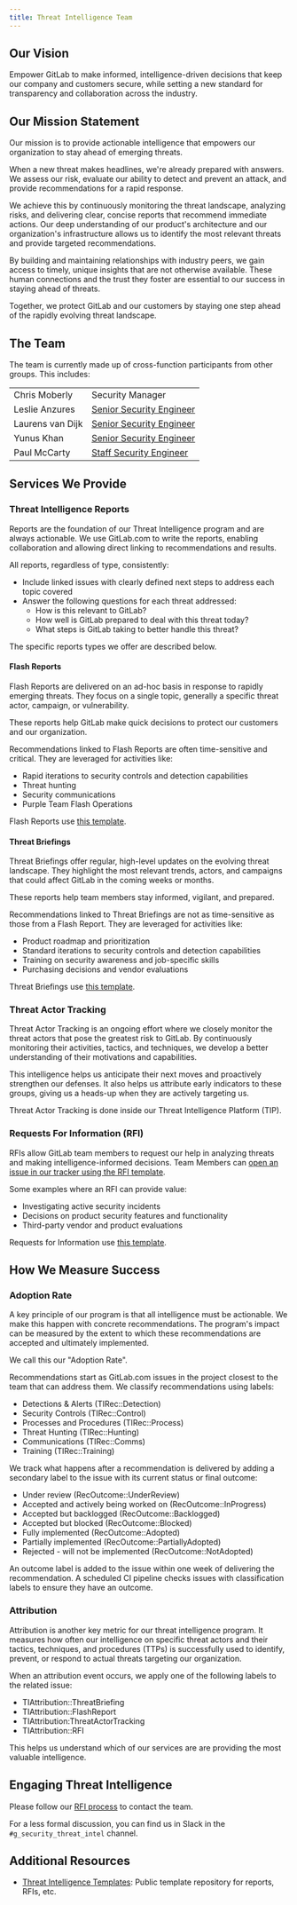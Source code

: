 ```yaml
---
title: Threat Intelligence Team
---
```


## <i class="fas fa-rocket" id="biz-tech-icons"></i> Our Vision

Empower GitLab to make informed, intelligence-driven decisions that keep our company and customers secure, while setting a new standard for transparency and collaboration across the industry.

## <i class="fas fa-compass" id="biz-tech-icons"></i> Our Mission Statement

Our mission is to provide actionable intelligence that empowers our organization to stay ahead of emerging threats.

When a new threat makes headlines, we're already prepared with answers. We assess our risk, evaluate our ability to detect and prevent an attack, and provide recommendations for a rapid response.

We achieve this by continuously monitoring the threat landscape, analyzing risks, and delivering clear, concise reports that recommend immediate actions. Our deep understanding of our product's architecture and our organization's infrastructure allows us to identify the most relevant threats and provide targeted recommendations.

By building and maintaining relationships with industry peers, we gain access to timely, unique insights that are not otherwise available. These human connections and the trust they foster are essential to our success in staying ahead of threats.

Together, we protect GitLab and our customers by staying one step ahead of the rapidly evolving threat landscape.


## <i class="fas fa-users" id="biz-tech-icons"></i> The Team

The team is currently made up of cross-function participants from other groups. This includes:

| | |
|---|---|
| Chris Moberly | Security Manager |
| Leslie Anzures | [Senior Security Engineer](https://handbook.gitlab.com/job-families/security/security-incident-response-team/#security-incident-response-team-engineer-intermediate) |
| Laurens van Dijk | [Senior Security Engineer](https://handbook.gitlab.com/job-families/security/security-incident-response-team/#senior-security-incident-response-team-engineer) |
| Yunus Khan | [Senior Security Engineer](https://handbook.gitlab.com/job-families/security/security-incident-response-team/#senior-security-incident-response-team-engineer) |
| Paul McCarty | [Staff Security Engineer](https://handbook.gitlab.com/job-families/security/red-team/#staff-red-team-engineer) |

## <i class="fas fa-stream" id="biz-tech-icons"></i> Services We Provide

### Threat Intelligence Reports

Reports are the foundation of our Threat Intelligence program and are always actionable. We use GitLab.com to write the reports, enabling collaboration and allowing direct linking to recommendations and results.

All reports, regardless of type, consistently:

- Include linked issues with clearly defined next steps to address each topic covered
- Answer the following questions for each threat addressed:
  - How is this relevant to GitLab?
  - How well is GitLab prepared to deal with this threat today?
  - What steps is GitLab taking to better handle this threat?

The specific reports types we offer are described below.

#### Flash Reports

Flash Reports are delivered on an ad-hoc basis in response to rapidly emerging threats. They focus on a single topic, generally a specific threat actor, campaign, or vulnerability.

These reports help GitLab make quick decisions to protect our customers and our organization.

Recommendations linked to Flash Reports are often time-sensitive and critical. They are leveraged for activities like:

- Rapid iterations to security controls and detection capabilities
- Threat hunting
- Security communications
- Purple Team Flash Operations

Flash Reports use [this template](https://gitlab.com/gitlab-com/gl-security/security-operations/threat-intelligence-public/resources/threat-intelligence-templates/-/blob/main/.gitlab/issue_templates/flash_report.md?ref_type=heads).

#### Threat Briefings

Threat Briefings offer regular, high-level updates on the evolving threat landscape. They highlight the most relevant trends, actors, and campaigns that could affect GitLab in the coming weeks or months.

These reports help team members stay informed, vigilant, and prepared.

Recommendations linked to Threat Briefings are not as time-sensitive as those from a Flash Report. They are leveraged for activities like:

- Product roadmap and prioritization
- Standard iterations to security controls and detection capabilities
- Training on security awareness and job-specific skills
- Purchasing decisions and vendor evaluations

Threat Briefings use [this template](https://gitlab.com/gitlab-com/gl-security/security-operations/threat-intelligence-public/resources/threat-intelligence-templates/-/blob/main/.gitlab/issue_templates/threat_briefing.md?ref_type=heads).

### Threat Actor Tracking

Threat Actor Tracking is an ongoing effort where we closely monitor the threat actors that pose the greatest risk to GitLab. By continuously monitoring their activities, tactics, and techniques, we develop a better understanding of their motivations and capabilities.

This intelligence helps us anticipate their next moves and proactively strengthen our defenses. It also helps us attribute early indicators to these groups, giving us a heads-up when they are actively targeting us.

Threat Actor Tracking is done inside our Threat Intelligence Platform (TIP).

### Requests For Information (RFI)

RFIs allow GitLab team members to request our help in analyzing threats and making intelligence-informed decisions. Team Members can [open an issue in our tracker using the RFI template](https://gitlab.com/gitlab-com/gl-security/security-operations/threat-intelligence/threat-intelligence-issue-tracker/-/issues/new).

Some examples where an RFI can provide value:

- Investigating active security incidents
- Decisions on product security features and functionality
- Third-party vendor and product evaluations

Requests for Information use [this template](https://gitlab.com/gitlab-com/gl-security/security-operations/threat-intelligence-public/resources/threat-intelligence-templates/-/blob/main/.gitlab/issue_templates/rfi.md?ref_type=heads).

## <i class="fas fa-chart-simple" id="biz-tech-icons"></i> How We Measure Success

### Adoption Rate

A key principle of our program is that all intelligence must be actionable. We make this happen with concrete recommendations. The program's impact can be measured by the extent to which these recommendations are accepted and ultimately implemented.

We call this our "Adoption Rate".

Recommendations start as GitLab.com issues in the project closest to the team that can address them. We classify recommendations using labels:

- Detections & Alerts (TIRec::Detection)
- Security Controls (TIRec::Control)
- Processes and Procedures (TIRec::Process)
- Threat Hunting (TIRec::Hunting)
- Communications (TIRec::Comms)
- Training (TIRec::Training)

We track what happens after a recommendation is delivered by adding a secondary label to the issue with its current status or final outcome:

- Under review (RecOutcome::UnderReview)
- Accepted and actively being worked on (RecOutcome::InProgress)
- Accepted but backlogged (RecOutcome::Backlogged)
- Accepted but blocked (RecOutcome::Blocked)
- Fully implemented (RecOutcome::Adopted)
- Partially implemented (RecOutcome::PartiallyAdopted)
- Rejected - will not be implemented (RecOutcome::NotAdopted)

An outcome label is added to the issue within one week of delivering the recommendation. A scheduled CI pipeline checks issues with classification labels to ensure they have an outcome.

### Attribution

Attribution is another key metric for our threat intelligence program. It measures how often our intelligence on specific threat actors and their tactics, techniques, and procedures (TTPs) is successfully used to identify, prevent, or respond to actual threats targeting our organization.

When an attribution event occurs, we apply one of the following labels to the related issue:

- TIAttribution::ThreatBriefing
- TIAttribution::FlashReport
- TIAttribution:ThreatActorTracking
- TIAttribution::RFI

This helps us understand which of our services are are providing the most valuable intelligence.

## <i class="fas fa-bullseye" id="biz-tech-icons"></i> Engaging Threat Intelligence

Please follow our [RFI process](#requests-for-information-rfi) to contact the team.

For a less formal discussion, you can find us in Slack in the `#g_security_threat_intel` channel.

## <i class="fas fa-link" id="biz-tech-icons"></i> Additional Resources

- [Threat Intelligence Templates](https://gitlab.com/gitlab-com/gl-security/security-operations/threat-intelligence-public/resources/threat-intelligence-templates): Public template repository for reports, RFIs, etc.
